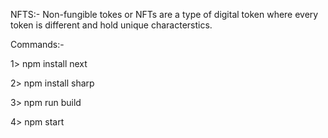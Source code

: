 NFTS:- Non-fungible tokes or NFTs are a type of digital token where every token is different and hold unique characterstics.

Commands:-

1> npm install next

2> npm install sharp

3> npm run build

4> npm start
